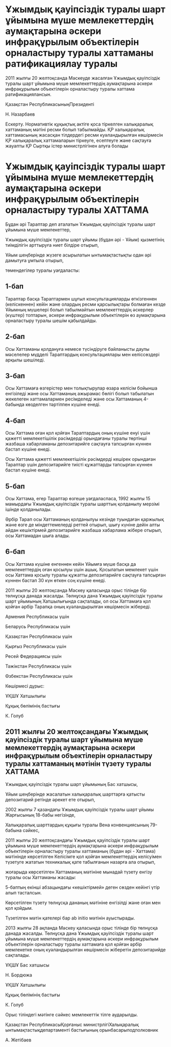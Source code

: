 # Ұжымдық қауіпсіздік туралы шарт ұйымына мүше мемлекеттердің аумақтарына әскери инфрақұрылым объектілерін орналастыру туралы хаттаманы ратификациялау туралы

2011 жылғы 20 желтоқсанда Мәскеуде жасалған Ұжымдық қауіпсіздік туралы шарт ұйымына мүше мемлекеттердің аумақтарына әскери инфрақұрылым объектілерін орналастыру туралы хаттама ратификациялансын.

Қазақстан РеспубликасыныңПрезиденті

Н. Назарбаев

Ескерту. Нормативтік құқықтық актіге қоса тіркелген халықаралық хаттаманың мәтіні ресми болып табылмайды. ҚР халықаралық хаттамасының жасасқан тілдердегі ресми куәландырылған көшірмесін ҚР халықаралық хаттамаларын тіркеуге, есептеуге және сақтауға жауапты ҚР Сыртқы істер министрлігінен алуға болады

# Ұжымдық қауіпсіздік туралы шарт ұйымына мүше мемлекеттердің аумақтарына әскери инфрақұрылым объектілерін орналастыру туралы ХАТТАМА

Бұдан әрі Тараптар деп аталатын Ұжымдық қауіпсіздік туралы шарт ұйымына мүше мемлекеттер,

Ұжымдық қауіпсіздік туралы шарт ұйымы (бұдан әрі - Ұйым) қызметінің тиімділігін арттыруға ниет білдіре отырып,

Ұйым шеңберінде жүзеге асырылатын ынтымақтастықты одан әрі дамытуға ұмтыла отырып,

төмендегілер туралы уағдаласты:

## 1-бап

Тараптар басқа Тараптармен шұғыл консультацияларды өткізгеннен (келіскеннен) кейін және олардың ресми қарсылықтары болмаған кезде Ұйымның мүшелері болып табылмайтын мемлекеттердің әскерлер (күштер) топтарын, әскери инфрақұрылым объектілерін өз аумақтарына орналастыру туралы шешім қабылдайды.

## 2-бап

Осы Хаттаманы қолдануға немесе түсіндіруге байланысты даулы мәселелер мүдделі Тараптардың консультациялары мен келіссөздері арқылы шешіледі.

## 3-бап

Осы Хаттамаға өзгерістер мен толықтырулар өзара келісім бойынша енгізіледі және осы Хаттаманың ажырамас бөлігі болып табылатын жекелеген хаттамалармен ресімделеді және осы Хаттаманың 4-бабында көзделген тәртіппен күшіне енеді.

## 4-бап

Осы Хаттама оған қол қойған Тараптардың оның күшіне енуі үшін қажетті мемлекетішілік рәсімдерді орындағаны туралы төртінші жазбаша хабарламаны депозитарийге сақтауға тапсырған күннен бастап күшіне енеді.

Осы Хаттама қажетті мемлекетішілік рәсімдерді кешірек орындаған Тараптар үшін депозитарийге тиісті құжаттарды тапсырған күннен бастап күшіне енеді.

## 5-бап

Осы Хаттама, егер Тараптар өзгеше уағдаласпаса, 1992 жылғы 15 мамырдағы Ұжымдық қауіпсіздік туралы шарттың қолданылу мерзімі ішінде қолданылады.

Әрбір Тарап осы Хаттаманың қолданылуы кезінде туындаған қаржылық және өзге де міндеттемелерді реттей отырып, шығу күніне дейін алты айдан кешіктірмей депозитарийге жазбаша хабарлама жібере отырып, осы Хаттамадан шыға алады.

## 6-бап

Осы Хаттама күшіне енгеннен кейін Ұйымға мүше басқа да мемлекеттердің оған қосылуы үшін ашық. Қосылатын мемлекет үшін осы Хаттама қосылу туралы құжатты депозитарийге сақтауға тапсырған күннен бастап 30 күн өткен соң күшіне енеді.

2011 жылғы 20 желтоқсанда Мәскеу қаласында орыс тілінде бір төлнұсқа данада жасалды. Төлнұсқа дана Ұжымдық қауіпсіздік туралы шарт ұйымының Хатшылығында сақталады, ол осы Хаттамаға қол қойған әрбір Тарапқа оның куәландырылған көшірмесін жібереді.

Армения Республикасы үшін

Беларусь Республикасы үшін

Қазақстан Республикасы үшін

Қырғыз Республикасы үшін

Ресей Федерациясы үшін

Тәжікстан Республикасы үшін

Өзбекстан Республикасы үшін

Көшірмесі дұрыс:

ҰҚШҰ Хатшылығы

Құқық бөлімінің бастығы

К. Голуб

## 2011 жылғы 20 желтоқсандағы Ұжымдық қауіпсіздік туралы шарт ұйымына мүше мемлекеттердің аумақтарына әскери инфрақұрылым объектілерін орналастыру туралы хаттаманың мәтінін түзету туралы ХАТТАМА

Ұжымдық қауіпсіздік туралы шарт ұйымының Бас хатшысы,

Ұйым шеңберінде жасалатын халықаралық шарттарға қатысты депозитарий ретінде әрекет ете отырып,

2002 жылғы 7 қазандағы Ұжымдық қауіпсіздік туралы шарт ұйымы Жарғысының 18-бабы негізінде,

Халықаралық шарттардың құқығы туралы Вена конвенциясының 79-бабына сәйкес,

2011 жылғы 20 желтоқсандағы Ұжымдық қауіпсіздік туралы шарт ұйымына мүше мемлекеттердің аумақтарына әскери инфрақұрылым объектілерін орналастыру туралы хаттаманың (бұдан әрі - Хаттама) мәтінінде көрсетілген Келісімге қол қойған мемлекеттердің келісуімен түзетуге жататын техникалық қате табылғанын назарға ала отырып,

жоғарыда көрсетілген Хаттаманың мәтініне мынадай түзету енгізу туралы осы Хаттаманы жасады:

5-баптың екінші абзацындағы «кешіктірмей» деген сөзден кейінгі үтір алып тасталсын.

Көрсетілген түзету төлнұсқа дананың мәтініне енгізілді және оған мен қол қойдым.

Түзетілген мәтін қателері бар аb іnіtіо мәтінін ауыстырады.

2013 жылғы 28 ақпанда Мәскеу қаласында орыс тілінде бір төлнұсқа данада жасалды. Төлнұсқа дана Ұжымдық қауіпсіздік туралы шарт ұйымына мүше мемлекеттердің аумақтарына әскери инфрақұрылым объектілерін орналастыру туралы хаттамаға қол қойған әрбір мемлекетке оның куәландырылған көшірмесін жіберетін депозитарийде сақталады.

ҰҚШҰ Бас хатшысы

Н. Бордюжа

ҰҚШҰ Хатшылығы

Құқық бөлімінің бастығы

К. Голуб

Орыс тіліндегі мәтінге сәйкес мемлекеттік тілге аударылды.

Қазақстан РеспубликасыҚорғаныс министрлігіХалықаралық ынтымақтастықдепартаменті бастығының орынбасарыподполковник

А. Жетібаев

